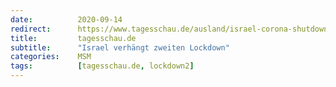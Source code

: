 ```yaml
---
date:          2020-09-14
redirect:      https://www.tagesschau.de/ausland/israel-corona-shutdown-101.html
title:         tagesschau.de
subtitle:      "Israel verhängt zweiten Lockdown"
categories:    MSM
tags:          [tagesschau.de, lockdown2]
---
```

